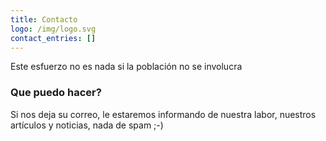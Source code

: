 ```yaml
---
title: Contacto
logo: /img/logo.svg
contact_entries: []
---
```

Este esfuerzo no es nada si la población no se involucra

<h3 class="f4 b lh-title mb2">Que puedo hacer?</h3>

Si nos deja su correo, le estaremos informando de nuestra labor, nuestros artículos y noticias, nada de spam ;-)
